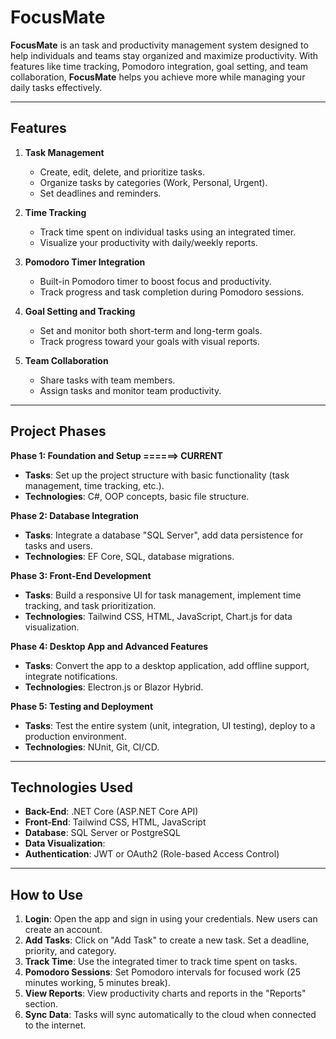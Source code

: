 
# FocusMate

**FocusMate** is an task and productivity management system designed to help individuals and teams stay organized and maximize productivity. With features like time tracking, Pomodoro integration, goal setting, 
 and team collaboration, **FocusMate** helps you achieve more while managing your daily tasks effectively.

---

## Features

1. **Task Management**  
   - Create, edit, delete, and prioritize tasks.  
   - Organize tasks by categories (Work, Personal, Urgent).  
   - Set deadlines and reminders.  

2. **Time Tracking**  
   - Track time spent on individual tasks using an integrated timer.  
   - Visualize your productivity with daily/weekly reports.   

3. **Pomodoro Timer Integration**  
   - Built-in Pomodoro timer to boost focus and productivity.  
   - Track progress and task completion during Pomodoro sessions.  

4. **Goal Setting and Tracking**  
   - Set and monitor both short-term and long-term goals.  
   - Track progress toward your goals with visual reports.  

5. **Team Collaboration**  
   - Share tasks with team members.  
   - Assign tasks and monitor team productivity.  

---

## Project Phases

**Phase 1: Foundation and Setup ======> CURRENT**
- **Tasks**: Set up the project structure with basic functionality (task management, time tracking, etc.).
- **Technologies**: C#, OOP concepts, basic file structure.

**Phase 2: Database Integration**
- **Tasks**: Integrate a database "SQL Server", add data persistence for tasks and users.
- **Technologies**: EF Core, SQL, database migrations.

**Phase 3: Front-End Development**
- **Tasks**: Build a responsive UI for task management, implement time tracking, and task prioritization.
- **Technologies**: Tailwind CSS, HTML, JavaScript, Chart.js for data visualization.

**Phase 4: Desktop App and Advanced Features**
- **Tasks**: Convert the app to a desktop application, add offline support, integrate notifications.
- **Technologies**: Electron.js or Blazor Hybrid.

**Phase 5: Testing and Deployment**
- **Tasks**: Test the entire system (unit, integration, UI testing), deploy to a production environment.
- **Technologies**: NUnit, Git, CI/CD.

---

## Technologies Used

- **Back-End**: .NET Core (ASP.NET Core API)  
- **Front-End**: Tailwind CSS, HTML, JavaScript  
- **Database**: SQL Server or PostgreSQL  
- **Data Visualization**:
- **Authentication**: JWT or OAuth2 (Role-based Access Control)  

---

## How to Use

1. **Login**: Open the app and sign in using your credentials. New users can create an account.
2. **Add Tasks**: Click on "Add Task" to create a new task. Set a deadline, priority, and category.
3. **Track Time**: Use the integrated timer to track time spent on tasks.
4. **Pomodoro Sessions**: Set Pomodoro intervals for focused work (25 minutes working, 5 minutes break).
5. **View Reports**: View productivity charts and reports in the "Reports" section.
6. **Sync Data**: Tasks will sync automatically to the cloud when connected to the internet.





